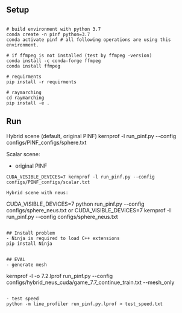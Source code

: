 ## Setup
```

# build environment with python 3.7
conda create -n pinf python=3.7
conda activate pinf # all following operations are using this environment.

# if ffmpeg is not installed (test by ffmpeg -version)
conda install -c conda-forge ffmpeg 
conda install ffmpeg

# requirments
pip install -r requirments

# raymarching
cd raymarching
pip install -e .

```



## Run

Hybrid scene (default, original PINF)
kernprof -l run_pinf.py --config configs/PINF_configs/sphere.txt


Scalar scene:
- original PINF
```
CUDA_VISIBLE_DEVICES=7 kernprof -l run_pinf.py --config configs/PINF_configs/scalar.txt

Hybrid scene with neus:
```
CUDA_VISIBLE_DEVICES=7 python run_pinf.py --config configs/sphere_neus.txt
or
CUDA_VISIBLE_DEVICES=7 kernprof -l run_pinf.py --config configs/sphere_neus.txt
```

## Install problem
- Ninja is required to load C++ extensions
pip install Ninja


## EVAL
- generate mesh
```
kernprof -l -o 7.2.lprof run_pinf.py  --config configs/hybrid_neus_cuda/game_7.7_continue_train.txt --mesh_only
```

- test speed
python -m line_profiler run_pinf.py.lprof > test_speed.txt